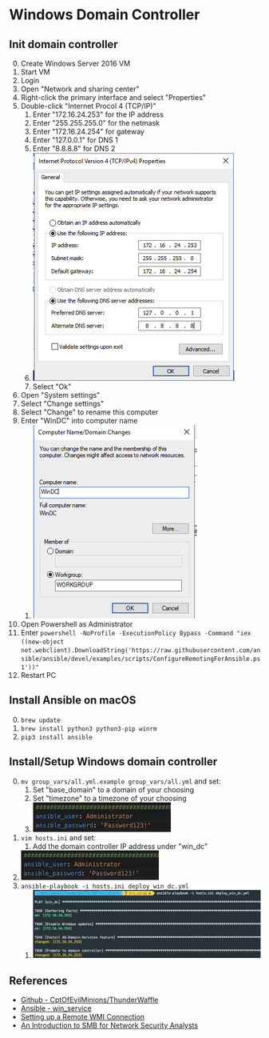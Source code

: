 # Windows Domain Controller

## Init domain controller
0. Create Windows Server 2016 VM
0. Start VM
0. Login
0. Open "Network and sharing center"
0. Right-click the primary interface and select "Properties"
0. Double-click "Internet Procol 4 (TCP/IP)"
    1. Enter "172.16.24.253" for the IP address
    1. Enter "255.255.255.0" for the netmask
    1. Enter "172.16.24.254" for gateway
    1. Enter "127.0.0.1" for DNS 1
    1. Enter "8.8.8.8" for DNS 2
    1. ![Win DC interface](../../.img/win_dc_interface.png)
    1. Select "Ok"
0. Open "System settings"
0. Select "Change settings"
0. Select "Change" to rename this computer
0. Enter "WinDC" into computer name
    1. ![Win DC interface](../../.img/win_dc_hostname.png)
0. Open Powershell as Administrator
0. Enter `powershell -NoProfile -ExecutionPolicy Bypass -Command "iex ((new-object net.webclient).DownloadString('https://raw.githubusercontent.com/ansible/ansible/devel/examples/scripts/ConfigureRemotingForAnsible.ps1'))"`
0. Restart PC

## Install Ansible on macOS
0. `brew update`
0. `brew install python3 python3-pip winrm`
0. `pip3 install ansible`

## Install/Setup Windows domain controller
0. `mv group_vars/all.yml.example group_vars/all.yml` and set:
    1. Set "base_domain" to a domain of your choosing
    1. Set "timezone" to a timezone of your choosing
    1. ![Ansible - all.yml](../../.img/ansible_group_all.png)
0. `vim hosts.ini` and set:
    1. Add the domain controller IP address under "win_dc"
0. ![Ansible deploy DC](../../.img/ansible_group_all.png)
0. `ansible-playbook -i hosts.ini deploy_win_dc.yml`
    1. ![Ansible Win DC deploy](../../.img/ansible_windc.png)


## References
* [Github - CptOfEvilMinions/ThunderWaffle](https://github.com/CptOfEvilMinions/ThunderWaffle)
* [Ansible - win_service](https://docs.ansible.com/ansible/latest/modules/win_service_module.html)
* [Setting up a Remote WMI Connection](https://docs.microsoft.com/en-us/windows/win32/wmisdk/connecting-to-wmi-remotely-starting-with-vista)
* [An Introduction to SMB for Network Security Analysts](https://401trg.com/an-introduction-to-smb-for-network-security-analysts/)